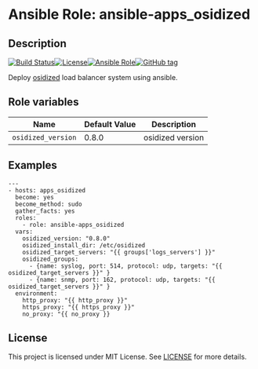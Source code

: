 # Ansible Role: ansible-apps_osidized


## Description

[![Build Status](https://travis-ci.com/lotusnoir/ansible-apps_osidized.svg?branch=master)](https://travis-ci.com/lotusnoir/ansible-apps_osidized)[![License](https://img.shields.io/badge/license-MIT%20License-brightgreen.svg)](https://opensource.org/licenses/MIT)[![Ansible Role](https://img.shields.io/badge/ansible%20role-apps__osidized-blue)](https://galaxy.ansible.com/lotusnoir/ansible-apps_osidized/)[![GitHub tag](https://img.shields.io/badge/version-latest-blue)](https://github.com/lotusnoir/ansible-apps_osidized/tags)

Deploy [osidized](https://github.com/yyyar/osidized/releases) load balancer system using ansible.


## Role variables

| Name           | Default Value | Description                        |
| -------------- | ------------- | -----------------------------------|
| `osidized_version` | 0.8.0 | osidized version |

## Examples

	---
	- hosts: apps_osidized
	  become: yes
	  become_method: sudo
	  gather_facts: yes
	  roles:
	    - role: ansible-apps_osidized
	  vars:
	    osidized_version: "0.8.0"
	    osidized_install_dir: /etc/osidized
        osidized_target_servers: "{{ groups['logs_servers'] }}"
        osidized_groups:
          - {name: syslog, port: 514, protocol: udp, targets: "{{ osidized_target_servers }}" }
          - {name: snmp, port: 162, protocol: udp, targets: "{{ osidized_target_servers }}" }
	  environment: 
	    http_proxy: "{{ http_proxy }}"
	    https_proxy: "{{ https_proxy }}"
	    no_proxy: "{{ no_proxy }}

## License

This project is licensed under MIT License. See [LICENSE](/LICENSE) for more details.
